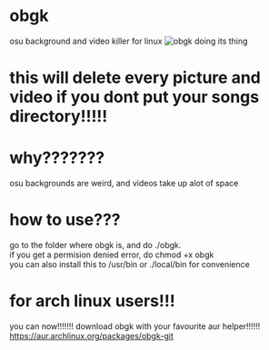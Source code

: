 # obgk
osu background and video killer for linux
![obgk doing its thing](example.png)

# this will delete every picture and video if you dont put your songs directory!!!!!

# why???????
osu backgrounds are weird, and videos take up alot of space

# how to use???
go to the folder where obgk is, and do ./obgk.
<br>
if you get a permision denied error, do chmod +x obgk
<br>
you can also install this to /usr/bin or ./local/bin for convenience

# for arch linux users!!!
you can now!!!!!!! download obgk with your favourite aur helper!!!!!!
<br>
https://aur.archlinux.org/packages/obgk-git
